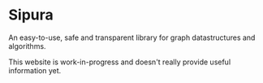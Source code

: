 # Sipura

An easy-to-use, safe and transparent library for graph datastructures and algorithms. 

This website is work-in-progress and doesn't really provide useful information yet.